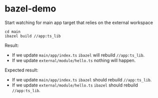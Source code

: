 # bazel-demo

Start watching for main app target that relies on the external workspace
```
cd main
ibazel build //app:ts_lib
```

Result:
- If we update `main/app/index.ts` `ibazel` will rebuild `//app:ts_lib`.
- If we update `external/module/hello.ts` nothing will happen.

Expected result:
- If we update `main/app/index.ts` `ibazel` should rebuild `//app:ts_lib`.
- If we update `external/module/hello.ts` `ibazel` should rebuild `//app:ts_lib`.
